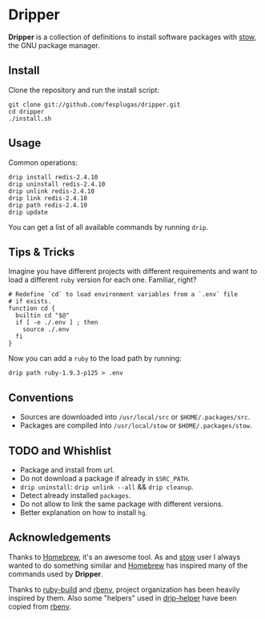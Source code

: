 Dripper
=======

**Dripper** is a collection of definitions to install software packages
with [stow], the GNU package manager.


Install
-------

Clone the repository and run the install script:

    git clone git://github.com/fesplugas/dripper.git
    cd dripper
    ./install.sh


Usage
-----

Common operations:

    drip install redis-2.4.10
    drip uninstall redis-2.4.10
    drip unlink redis-2.4.10
    drip link redis-2.4.10
    drip path redis-2.4.10
    drip update

You can get a list of all available commands by running `drip`.


Tips & Tricks
-------------

Imagine you have different projects with different requirements and
want to load a different `ruby` version for each one. Familiar, right?

    # Redefine `cd` to load environment variables from a `.env` file
    # if exists.
    function cd {
      builtin cd "$@"
      if [ -e ./.env ] ; then
        source ./.env
      fi
    }

Now you can add a `ruby` to the load path by running:

    drip path ruby-1.9.3-p125 > .env


Conventions
-----------

- Sources are downloaded into `/usr/local/src` or `$HOME/.packages/src`.
- Packages are compiled into `/usr/local/stow` or `$HOME/.packages/stow`.


TODO and Whishlist
------------------

- Package and install from url.
- Do not download a package if already in `$SRC_PATH`.
- `drip uninstall`: `drip unlink --all` && `drip cleanup`.
- Detect already installed `packages`.
- Do not allow to link the same package with different versions.
- Better explanation on how to install `hg`.


Acknowledgements
----------------

Thanks to [Homebrew], it's an awesome tool. As and [stow] user I
always wanted to do something similar and [Homebrew] has inspired
many of the commands used by **Dripper**.

Thanks to [ruby-build] and [rbenv], project organization has been
heavily inspired by them. Also some "helpers" used in [drip-helper]
have been copied from [rbenv].


[stow]: http://www.gnu.org/s/stow/
[ubuntu]: http://www.ubuntu.com/
[redhat]: http://www.redhat.com/
[Homebrew]: https://github.com/mxcl/homebrew
[ruby-build]: https://github.com/sstephenson/ruby-build
[rbenv]: https://github.com/sstephenson/rbenv
[drip-helper]: https://github.com/fesplugas/dripper/blob/master/libexec/drip-helper

